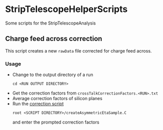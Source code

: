 # StripTelescopeHelperScripts

Some scripts for the StripTelescopeAnalysis


## Charge feed across correction
This script creates a new `rawData` file corrected for charge feed across.


### Usage
- Change to the output directory of a run
  ```
  cd <RUN OUTPUT DIRECTORY>
  ```
- Get the correction factors from `crossTalkCorrectionFactors.<RUN>.txt`
- Average correction factors of silicon planes
- Run the [correction script](createAsymmetricEtaSample.C)
  ```
  root <SCRIPT DIRECTORY>/createAsymmetricEtaSample.C
  ```
  and enter the prompted correction factors
